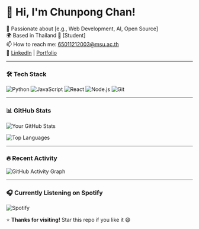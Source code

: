 # 👋 Hi, I'm Chunpong Chan!

🚀 Passionate about [e.g., Web Development, AI, Open Source]  
🌍 Based in Thailand 
💼 [Student]  
📫 How to reach me: [65011212003@msu.ac.th](mailto:65011212003@msu.ac.th)  
🔗 [LinkedIn](https://linkedin.com/in/yourprofile) | [Portfolio](https://yourportfolio.com)

---

### 🛠️ Tech Stack
![Python](https://img.shields.io/badge/Python-3776AB?style=for-the-badge&logo=python&logoColor=white)
![JavaScript](https://img.shields.io/badge/JavaScript-F7DF1E?style=for-the-badge&logo=javascript&logoColor=black)
![React](https://img.shields.io/badge/React-61DAFB?style=for-the-badge&logo=react&logoColor=white)
![Node.js](https://img.shields.io/badge/Node.js-339933?style=for-the-badge&logo=nodedotjs&logoColor=white)
![Git](https://img.shields.io/badge/Git-F05032?style=for-the-badge&logo=git&logoColor=white)

---

### 📊 GitHub Stats
![Your GitHub Stats](https://github-readme-stats.vercel.app/api?username=65011212003&show_icons=true&theme=radical)

![Top Languages](https://github-readme-stats.vercel.app/api/top-langs/?username=65011212003&layout=compact&theme=radical)

---

### 🔥 Recent Activity
![GitHub Activity Graph](https://github-readme-activity-graph.vercel.app/graph?username=65011212003&theme=react-dark)

---

### 🎧 Currently Listening on Spotify
![Spotify](https://raw.githubusercontent.com/KxG/KxG/main/spotify-card.png)


<!-- 
### 🌟 Featured Projects
- 🚀 [Project 1](https://github.com/65011212003/Project1) – A brief description
- 💡 [Project 2](https://github.com/65011212003/Project2) – Another awesome tool
- 🎯 [Project 3](https://github.com/65011212003/Project3) – Open source contribution -->



<!-- ### 🤖 Auto-updated
This profile is updated automatically using GitHub Actions!  
📅 Last updated: _{dynamic timestamp via workflow}_ -->


<!-- ### ❤️ Fun Fact
> "I once wrote 1000 lines of code just to automate a 5-second task." -->


⭐ **Thanks for visiting!** Star this repo if you like it 😄
